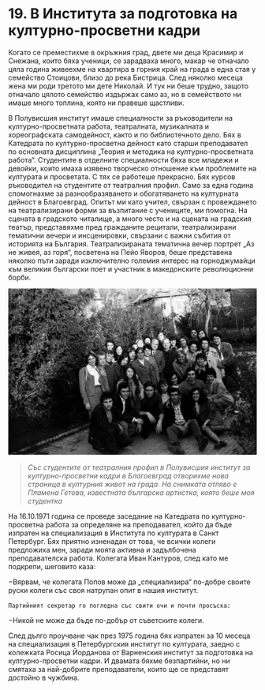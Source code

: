 # 19. В Института за подготовка на културно-просветни кадри

Когато се преместихме в окръжния град, двете ми деца Красимир и Снежана, които
бяха ученици, се зарадваха много, макар че отначало цяла година живеехме на
квартира в горния край на града в една стая у семейство Стоицови, близо до река
Бистрица. След няколко месеца жена ми роди третото ми дете Николай. И тук ни
беше трудно, защото отначало цялото семейство издържах само аз, но в семейството
ни имаше много топлина, която ни правеше щастливи.

В Полувисшия институт имаше специалности за ръководители на културно-просветната
работа, театралната, музикалната и хореографската самодейност, както и по
библиотечното дело. Бях в Катедрата по културно-просветна дейност като старши
преподавател по основната дисциплина „Теория и методика на културно-просветната
работа“. Студентите в отделните специалности бяха все младежи и девойки, които
имаха изявено творческо отношение към проблемите на културата и просветата. С
тях се работеше прекрасно. Бях курсов ръководител на студентите от театралния
профил. Само за една година спомогнахме за разнообразяването и обогатяването на
културната дейност в Благоевград. Опитът ми като учител, свързан с провеждането
на театрализирани форми за възпитание с учениците, ми помогна. На сцената в
градското читалище, а много често и на сцената на градския театър, представяхме
пред гражданите рецитали, театрализирани тематични вечери и инсценировки,
свързани с важни събития от историята на България. Театрализираната тематична
вечер портрет „Аз не живея, аз горя“, посветена на Пейо Яворов, беше представена
няколко пъти заради изключително големия интерес на горноджумайци към великия
български поет и участник в македонските революционни борби.

![](media/ad0558f5338e26f764d4188e82c3838c.jpg)

>   *Със студентите от театралния профил в Полувисшия институт за
>   културно-просветни кадри в Благоевград отворихме нова страница в културния
>   живот на града. На снимката отляво е Пламена Гетова, известната българска
>   артистка, която беше моя студентка*

На 16.10.1971 година се проведе заседание на Катедрата по културно-просветна
работа за определяне на преподавател, който да бъде изпратен на специализация в
Института по културата в Санкт Петербург. Бях приятно изненадан от това, че
всички колеги предложиха мен, заради моята активна и задълбочена преподавателска
работа. Колегата Иван Кантуров, след като ме подкрепи, шеговито каза:

&minus;Вярвам, че колегата Попов може да „специализира“ по-добре своите руски
    колеги със своя натрупан опит в нашия институт.

    Партийният секретар го погледна със свити очи и почти просъска:

&minus;Никой не може да бъде по-добър от съветските колеги.

След дълго проучване чак през 1975 година бях изпратен за 10 месеца на
специализация в Петербургския институт по културата, заедно с колежката Росица
Йорданова от Варненския институт за подготовка на културно-просветни кадри. И
двамата бяхме безпартийни, но ни смятаха за най-добрите преподаватели, които ще
се представят достойно в чужбина.

